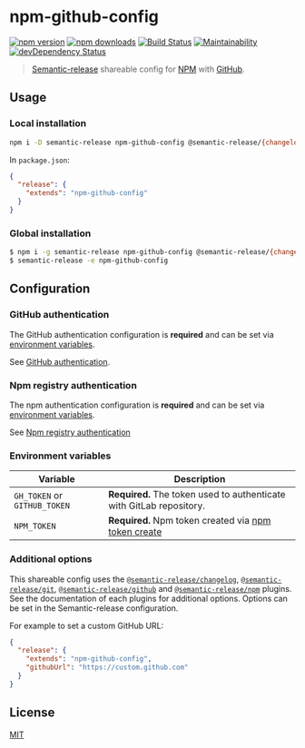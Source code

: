 # npm-github-config

[![npm version](https://img.shields.io/npm/v/npm-github-config.svg)](https://www.npmjs.com/package/npm-github-config)
[![npm downloads](https://img.shields.io/npm/dm/npm-github-config.svg)](https://www.npmjs.com/package/npm-github-config)
[![Build Status](https://img.shields.io/travis/lgaticaq/npm-github-config.svg)](https://travis-ci.org/lgaticaq/npm-github-config)
[![Maintainability](https://api.codeclimate.com/v1/badges/707123360dd51ea1ffaf/maintainability)](https://codeclimate.com/github/lgaticaq/npm-github-config/maintainability)
[![devDependency Status](https://img.shields.io/david/dev/lgaticaq/npm-github-config.svg)](https://david-dm.org/lgaticaq/npm-github-config#info=devDependencies)

> [Semantic-release](https://github.com/semantic-release/semantic-release) shareable config for [NPM](https://www.npmjs.com/) with [GitHub](https://github.com/).

## Usage

### Local installation

```bash
npm i -D semantic-release npm-github-config @semantic-release/{changelog,git}
```

In `package.json`:

```json
{
  "release": {
    "extends": "npm-github-config"  
  }
}
```

### Global installation

```bash
$ npm i -g semantic-release npm-github-config @semantic-release/{changelog,git}
$ semantic-release -e npm-github-config
```

## Configuration

### GitHub authentication

The GitHub authentication configuration is **required** and can be set via [environment variables](#environment-variables).

See [GitHub authentication](https://github.com/semantic-release/gitlab#gitlab-authentication).

### Npm registry authentication

The npm authentication configuration is **required** and can be set via [environment variables](#environment-variables).

See [Npm registry authentication](https://github.com/semantic-release/npm#npm-registry-authentication)

### Environment variables

| Variable                     | Description                                                                                   |
|------------------------------|----------------------------------------------------------------------                         |
| `GH_TOKEN` or `GITHUB_TOKEN` | **Required.** The token used to authenticate with GitLab repository.                          |
| `NPM_TOKEN`                  | **Required.** Npm token created via [npm token create](https://docs.npmjs.com/getting-started/working_with_tokens#how-to-create-new-tokens) |

### Additional options

This shareable config uses the [`@semantic-release/changelog`](https://github.com/semantic-release/changelog), [`@semantic-release/git`](https://github.com/semantic-release/git), [`@semantic-release/github`](https://github.com/semantic-release/github) and [`@semantic-release/npm`](https://github.com/semantic-release/npm) plugins. See the documentation of each plugins for additional options.
Options can be set in the Semantic-release configuration.

For example to set a custom GitHub URL:

```json
{
  "release": {
    "extends": "npm-github-config",
    "githubUrl": "https://custom.github.com"
  }
}
```

## License

[MIT](https://tldrlegal.com/license/mit-license)
